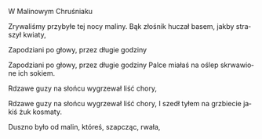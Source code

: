W Malinowym Chruśniaku

Zry­wa­li­śmy przy­by­łe tej nocy ma­li­ny. 
Bąk zło­śnik hu­czał ba­sem, jak­by stra­szył kwia­ty, 





Za­po­dzia­ni po gło­wy, przez dłu­gie go­dzi­ny 



Za­po­dzia­ni po gło­wy, przez dłu­gie go­dzi­ny 
Pal­ce mia­łaś na oślep skrwa­wio­ne ich so­kiem. 



Rdza­we guzy na słoń­cu wy­grze­wał liść cho­ry, 



Rdza­we guzy na słoń­cu wy­grze­wał liść cho­ry, 
I szedł ty­łem na grzbie­cie ja­kiś żuk ko­sma­ty. 


Dusz­no było od ma­lin, któ­reś, szap­cząc, rwa­ła,